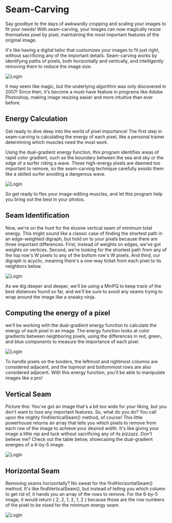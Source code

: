 # Seam-Carving
Say goodbye to the days of awkwardly cropping and scaling your images to fit your needs! With seam-carving, 
your images can now magically resize themselves pixel by pixel, maintaining the most important features of the original image.

It's like having a digital tailor that customizes your images to fit just right, without sacrificing any of the important details. 
Seam-carving works by identifying paths of pixels, both horizontally and vertically, and intelligently removing them to reduce the image size.

![Login](https://github.com/Shubhamg369/Private/blob/main/Screenshot%202023-03-12%20at%201.54.38%20PM.png)

It may seem like magic, but the underlying algorithm was only discovered in 2007! Since then, it's become a must-have feature in programs like Adobe Photoshop, 
making image resizing easier and more intuitive than ever before.

## Energy Calculation

Get ready to dive deep into the world of pixel importance! The first step in seam-carving is calculating the energy of each pixel, 
like a personal trainer determining which muscles need the most work.

Using the dual-gradient energy function, this program identifies areas of rapid color gradient, such as the boundary between the sea 
and sky or the edge of a surfer riding a wave. These high-energy pixels are deemed too important to remove, so the seam-carving technique carefully 
avoids them like a skilled surfer avoiding a dangerous wave.

![Login](https://github.com/Shubhamg369/Private/blob/main/Screenshot%202023-03-12%20at%201.55.04%20PM.png)

So get ready to flex your image-editing muscles, and let this program help you bring out the best in your photos.

## Seam Identification

Now, we're on the hunt for the elusive vertical seam of minimum total energy. This might sound like a classic case of finding the shortest path 
in an edge-weighted digraph, but hold on to your pixels because there are three important differences. 
First, instead of weights on edges, we've got weights on vertices. Second, we're looking for the shortest path from any of the top row's W pixels 
to any of the bottom row's W pixels. And third, our digraph is acyclic, meaning there's a one-way ticket from each pixel to its neighbors below. 

![Login](https://github.com/Shubhamg369/Private/blob/main/Screenshot%202023-03-12%20at%201.55.16%20PM.png)

As we dig deeper and deeper, we'll be using a MinPQ to keep track of the best distances found so far, and we'll be sure to avoid any seams trying to 
wrap around the image like a sneaky ninja.

## Computing the energy of a pixel

we'll be working with the dual-gradient energy function to calculate the energy of each pixel in an image. 
The energy function looks at color gradients between neighboring pixels, using the differences in red, green, and blue components to measure the 
importance of each pixel. 

![Login](https://github.com/Shubhamg369/Private/blob/main/Screenshot%202023-03-12%20at%201.55.57%20PM.png)

To handle pixels on the borders, the leftmost and rightmost columns are considered adjacent, and the topmost and bottommost rows are also considered 
adjacent. With this energy function, you'll be able to manipulate images like a pro!

## Vertical Seam

Picture this: You've got an image that's a bit too wide for your liking, but you don't want to lose any important features. 
So, what do you do? You call upon the mighty findVerticalSeam() method, of course! This little powerhouse returns an array that tells you which pixels 
to remove from each row of the image to achieve your desired width. It's like giving your image a little nip and tuck without sacrificing any of its pizzazz. 
Don't believe me? Check out the table below, showcasing the dual-gradient energies of a 6-by-5 image.

![Login](https://github.com/Shubhamg369/Private/blob/main/Screenshot%202023-03-12%20at%201.56.48%20PM.png)

## Horizontal Seam

Removing seams horizontally? No sweat for the findHorizontalSeam() method. It's like findVerticalSeam(), but instead of telling you which column to 
get rid of, it hands you an array of the rows to remove. For the 6-by-5 image, it would return { 2, 2, 1, 2, 1, 2 } because those are the row 
numbers of the pixel to be nixed for the minimum energy seam. 

![Login](https://github.com/Shubhamg369/Private/blob/main/Screenshot%202023-03-12%20at%201.57.12%20PM.png)
